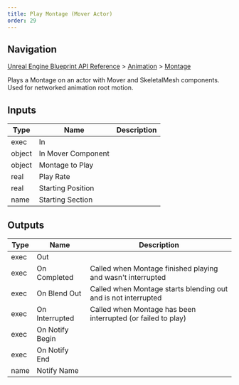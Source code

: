 ```yaml
---
title: Play Montage (Mover Actor)
order: 29
---
```

## Navigation

[Unreal Engine Blueprint API Reference](https://dev.epicgames.com/documentation/en-us/unreal-engine/BlueprintAPI) > [Animation](https://dev.epicgames.com/documentation/en-us/unreal-engine/BlueprintAPI/Animation) > [Montage](https://dev.epicgames.com/documentation/en-us/unreal-engine/BlueprintAPI/Animation/Montage)

Plays a Montage on an actor with Mover and SkeletalMesh components. Used for networked animation root motion.

## Inputs

| Type | Name | Description |
| --- | --- | --- |
| exec | In |  |
| object | In Mover Component |  |
| object | Montage to Play |  |
| real | Play Rate |  |
| real | Starting Position |  |
| name | Starting Section |  |

## Outputs

| Type | Name | Description |
| --- | --- | --- |
| exec | Out |  |
| exec | On Completed | Called when Montage finished playing and wasn't interrupted |
| exec | On Blend Out | Called when Montage starts blending out and is not interrupted |
| exec | On Interrupted | Called when Montage has been interrupted (or failed to play) |
| exec | On Notify Begin |  |
| exec | On Notify End |  |
| name | Notify Name |  |
